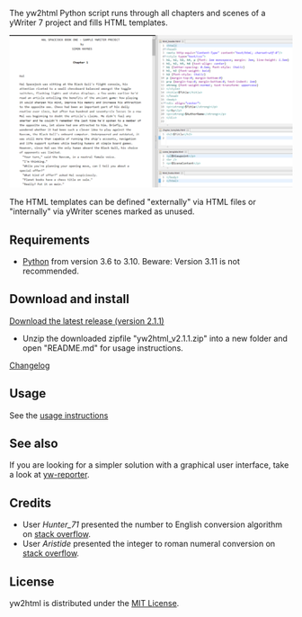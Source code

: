The yw2html Python script runs through all chapters and scenes of a yWriter 7 project and fills HTML templates.

![Screenshot: Example](Screenshots/manuscript.png)

The HTML templates can be defined "externally" via HTML files or "internally" via yWriter scenes marked as unused.


## Requirements

- [Python](https://www.python.org/) from version 3.6 to 3.10. Beware: Version 3.11 is not recommended.

## Download and install


[Download the latest release (version 2.1.1)](https://raw.githubusercontent.com/peter88213/yw2html/main/dist/yw2html_v2.1.1.zip)

- Unzip the downloaded zipfile "yw2html_v2.1.1.zip" into a new folder and open "README.md" for usage instructions.

[Changelog](changelog)

## Usage

See the [usage instructions](usage)

## See also

If you are looking for a simpler solution with a graphical user interface, take a look at [yw-reporter](https://peter88213.github.io/yw-reporter).

## Credits

- User *Hunter_71* presented the number to English conversion algorithm on [stack overflow](https://stackoverflow.com/a/51849443).
- User *Aristide* presented the integer to roman numeral conversion on [stack overflow](https://stackoverflow.com/a/47713392).

## License

yw2html is distributed under the [MIT
License](http://www.opensource.org/licenses/mit-license.php).
